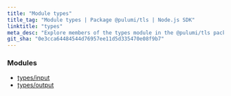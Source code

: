 ```yaml
---
title: "Module types"
title_tag: "Module types | Package @pulumi/tls | Node.js SDK"
linktitle: "types"
meta_desc: "Explore members of the types module in the @pulumi/tls package."
git_sha: "0e3cca64484544d76957ee11d5d335470e08f9b7"
---
```


<!-- WARNING: this page was generated by a tool. Do not edit it by hand. -->
<!-- To change it, please see https://github.com/pulumi/docs/tree/master/tools/tscdocgen. -->


<h3>Modules</h3>
<ul class="api">
    <li><a href="input/"><span class="symbol module"></span>types/input</a></li>
    <li><a href="output/"><span class="symbol module"></span>types/output</a></li>
</ul>








